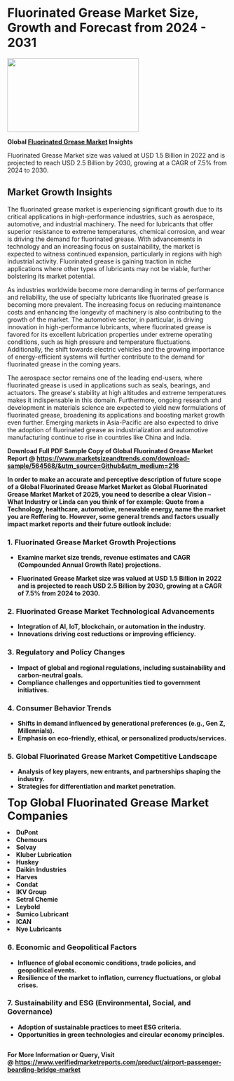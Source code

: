 <H1>Fluorinated Grease Market Size, Growth and Forecast from 2024 - 2031</H1><img class="aligncenter size-medium wp-image-584254" src="https://thirdeyenews.in/wp-content/uploads/2024/09/Global-Market-Research-300x168.jpeg" alt="" width="300" height="168" /><p><strong>Global&nbsp;<a href="https://www.marketsizeandtrends.com/download-sample/564568/&amp;utm_source=Github&utm_medium=216">Fluorinated Grease Market</a> Insights</strong></p><p>Fluorinated Grease Market size was valued at USD 1.5 Billion in 2022 and is projected to reach USD 2.5 Billion by 2030, growing at a CAGR of 7.5% from 2024 to 2030.</p><p><h2>Market Growth Insights</h2> <p>The fluorinated grease market is experiencing significant growth due to its critical applications in high-performance industries, such as aerospace, automotive, and industrial machinery. The need for lubricants that offer superior resistance to extreme temperatures, chemical corrosion, and wear is driving the demand for fluorinated grease. With advancements in technology and an increasing focus on sustainability, the market is expected to witness continued expansion, particularly in regions with high industrial activity. Fluorinated grease is gaining traction in niche applications where other types of lubricants may not be viable, further bolstering its market potential.</p> <p><strong></strong></p> <p>As industries worldwide become more demanding in terms of performance and reliability, the use of specialty lubricants like fluorinated grease is becoming more prevalent. The increasing focus on reducing maintenance costs and enhancing the longevity of machinery is also contributing to the growth of the market. The automotive sector, in particular, is driving innovation in high-performance lubricants, where fluorinated grease is favored for its excellent lubrication properties under extreme operating conditions, such as high pressure and temperature fluctuations. Additionally, the shift towards electric vehicles and the growing importance of energy-efficient systems will further contribute to the demand for fluorinated grease in the coming years.</p> <p>The aerospace sector remains one of the leading end-users, where fluorinated grease is used in applications such as seals, bearings, and actuators. The grease's stability at high altitudes and extreme temperatures makes it indispensable in this domain. Furthermore, ongoing research and development in materials science are expected to yield new formulations of fluorinated grease, broadening its applications and boosting market growth even further. Emerging markets in Asia-Pacific are also expected to drive the adoption of fluorinated grease as industrialization and automotive manufacturing continue to rise in countries like China and India.</p> <p><strong></p><p><span class=""><strong>Download Full PDF Sample Copy of Global Fluorinated Grease Market Report</strong> @ <a href="https://www.marketsizeandtrends.com/download-sample/564568/&amp;utm_source=Github&utm_medium=216" target="_blank">https://www.marketsizeandtrends.com/download-sample/564568/&amp;utm_source=Github&utm_medium=216</a></span></p><p>In order to make an accurate and perceptive description of future scope of a Global&nbsp;Fluorinated Grease Market Market as Global&nbsp;Fluorinated Grease Market Market of 2025, you need to describe a clear Vision &ndash; What Industry or Linda can you think of for example: Quote from a Technology, healthcare, automotive, renewable energy, name the market you are Reffering to. However, some general trends and factors usually impact market reports and their future outlook include:</p><h3>1.&nbsp;<strong>Fluorinated Grease Market Growth Projections</strong></h3><ul><li>Examine market size trends, revenue estimates and CAGR (Compounded Annual Growth Rate) projections.</li><li><p>Fluorinated Grease Market size was valued at USD 1.5 Billion in 2022 and is projected to reach USD 2.5 Billion by 2030, growing at a CAGR of 7.5% from 2024 to 2030.</p></li></ul><h3>2.&nbsp;<strong>Fluorinated Grease Market Technological Advancements</strong></h3><ul><li>Integration of AI, IoT, blockchain, or automation in the industry.</li><li>Innovations driving cost reductions or improving efficiency.</li></ul><h3>3.&nbsp;<strong>Regulatory and Policy Changes</strong></h3><ul><li>Impact of global and regional regulations, including sustainability and carbon-neutral goals.</li><li>Compliance challenges and opportunities tied to government initiatives.</li></ul><h3>4.&nbsp;<strong>Consumer Behavior Trends</strong></h3><ul><li>Shifts in demand influenced by generational preferences (e.g., Gen Z, Millennials).</li><li>Emphasis on eco-friendly, ethical, or personalized products/services.</li></ul><h3>5.&nbsp;<strong>Global Fluorinated Grease Market Competitive Landscape</strong></h3><ul><li>Analysis of key players, new entrants, and partnerships shaping the industry.</li><li>Strategies for differentiation and market penetration.</li></ul><p data-pm-slice="1 1 []"><span style="color: inherit; font-family: inherit; font-size: 25px;">Top Global Fluorinated Grease Market Companies</span></p><div class="" data-test-id=""><p><li>DuPont</li><li> Chemours</li><li> Solvay</li><li> Kluber Lubrication</li><li> Huskey</li><li> Daikin Industries</li><li> Harves</li><li> Condat</li><li> IKV Group</li><li> Setral Chemie</li><li> Leybold</li><li> Sumico Lubricant</li><li> ICAN</li><li> Nye Lubricants</li></p></div><h3>6.&nbsp;<strong>Economic and Geopolitical Factors</strong></h3><ul><li>Influence of global economic conditions, trade policies, and geopolitical events.</li><li>Resilience of the market to inflation, currency fluctuations, or global crises.</li></ul><h3>7.&nbsp;<strong>Sustainability and ESG (Environmental, Social, and Governance)</strong></h3><ul><li>Adoption of sustainable practices to meet ESG criteria.</li><li>Opportunities in green technologies and circular economy principles.</li></ul><h2><strong style="font-size: 14px;">For More Information or Query, Visit @&nbsp;</strong><a style="background-color: #ffffff; font-size: 14px;" href="https://www.marketsizeandtrends.com/report/fluorinated-grease-market/" target="_blank">https://www.verifiedmarketreports.com/product/airport-passenger-boarding-bridge-market</a></h2>
